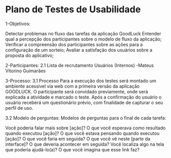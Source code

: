 # Plano de Testes de Usabilidade

1-Objetivos:

Detectar problemas no fluxo das tarefas da aplicação GoodLuck
Entender qual a percepção dos participantes sobre o modelo de fluxo da aplicação;
Verificar a compreensão dos participantes sobre as ações para a configuração de um sorteio;
Avaliar a satisfação dos usuários sobre a proposta do aplicativo;


2-Participantes:
2.1 Lista de recrutamento
Usuários (Internos)
-Mateus Vitorino Guimarães


3-Processo:
3.1 Processo
Para a execução dos testes será montado um ambiente acessível via web com a primeira versão da aplicação GOODLUCK.
O participante será convidado previamente, onde será explicada a atividade e marcado o teste. Após a confirmação do usuário o usuário receberá um questionário prévio, com finalidade de capturar o seu perfil de uso.

3.2 Modelo de perguntas:
Modelos de perguntas para o final de cada tarefa:

Você poderia falar mais sobre [ação]?
O que você esperava como resultado quando executou [ação]?
O que você estava pensando quando executou [ação]?
O que você faria em seguida?
O que você vê neste [parte da interface]?
O que deveria acontecer em seguida?
Você localiza algo na tela que poderia ajudá-lo(a)?
O que você imagina que esse link faz?